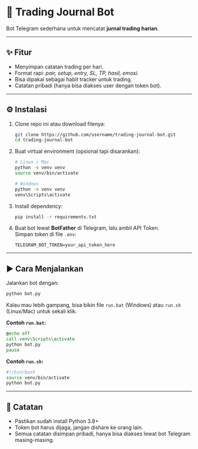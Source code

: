 # 📓 Trading Journal Bot

Bot Telegram sederhana untuk mencatat **jurnal trading harian**.

---

## ✨ Fitur
- Menyimpan catatan trading per hari.  
- Format rapi: *pair, setup, entry, SL, TP, hasil, emosi*.  
- Bisa dipakai sebagai habit tracker untuk trading.  
- Catatan pribadi (hanya bisa diakses user dengan token bot).  

---

## ⚙️ Instalasi

1. Clone repo ini atau download filenya:
   ```bash
   git clone https://github.com/username/trading-journal-bot.git
   cd trading-journal-bot
   ```

2. Buat virtual environment (opsional tapi disarankan):
   ```bash
   # Linux / Mac
   python -m venv venv
   source venv/bin/activate

   # Windows
   python -m venv venv
   venv\Scripts\activate
   ```

3. Install dependency:
   ```bash
   pip install -r requirements.txt
   ```

4. Buat bot lewat **BotFather** di Telegram, lalu ambil API Token.  
   Simpan token di file `.env`:
   ```env
   TELEGRAM_BOT_TOKEN=your_api_token_here
   ```

---

## ▶️ Cara Menjalankan

Jalankan bot dengan:
```bash
python bot.py
```

Kalau mau lebih gampang, bisa bikin file `run.bat` (Windows) atau `run.sh` (Linux/Mac) untuk sekali klik.

**Contoh `run.bat`:**
```bat
@echo off
call venv\Scripts\activate
python bot.py
pause
```

**Contoh `run.sh`:**
```bash
#!/bin/bash
source venv/bin/activate
python bot.py
```

---

## 📝 Catatan
- Pastikan sudah install Python 3.8+  
- Token bot harus dijaga, jangan dishare ke orang lain.  
- Semua catatan disimpan pribadi, hanya bisa diakses lewat bot Telegram masing-masing.
